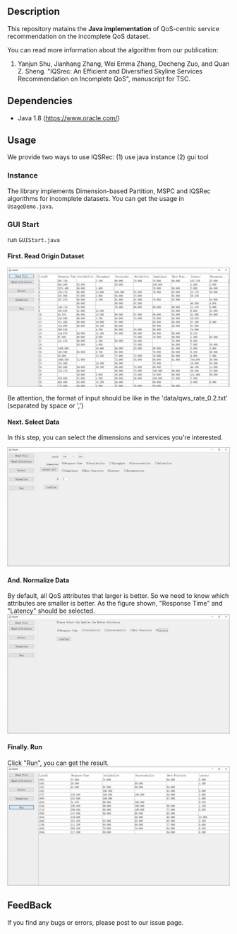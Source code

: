 ## Description
This repository matains the **Java implementation** of QoS-centric service recommendation on the incomplete QoS dataset.

You can read more information about the algorithm from our publication:

1. Yanjun Shu,  Jianhang Zhang, Wei Emma Zhang, Decheng Zuo, and Quan Z. Sheng. "IQSrec: An Efficient and Diversified Skyline Services Recommendation on Incomplete QoS", manuscript for TSC. 


## Dependencies

* Java 1.8 (<https://www.oracle.com/>)

## Usage

  We provide two ways to use IQSRec: (1) use java instance (2) gui tool

### Instance

 The library implements Dimension-based Partition, MSPC and IQSRec algorithms for incomplete datasets. You can get the usage in `UsageDemo.java`.
  
### GUI Start

run `GUIStart.java`

#### First. Read Origin Dataset
![Read File](fig/read_data.jpg)

Be attention, the format of input should be like in the 'data/qws_rate_0.2.txt' (separated by space or ',')
#### Next. Select Data
In this step, you can select the dimensions and services you're interested. 

![Select](fig/select_data.jpg)
#### And. Normalize Data
By default, all QoS attributes that larger is better. So we need to know which attributes are smaller is better.
As the figure shown, "Response Time" and "Latency" should be selected.
![Norm](fig/normalize_data.jpg)

#### Finally. Run
Click "Run", you can get the result.
![Run](fig/run.jpg)
## FeedBack
If you find any bugs or errors, please post to our issue page.

